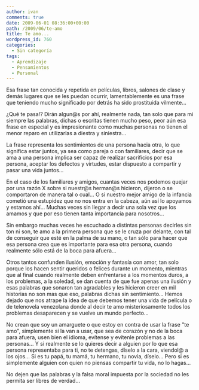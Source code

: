 ```yaml
---
author: ivan
comments: true
date: 2009-06-01 08:36:00+00:00
path: /2009/06/te-amo
title: Te amo...
wordpress_id: 760
categories:
  - Sin categoría
tags:
  - Aprendizaje
  - Pensamientos
  - Personal
---
```


Esa frase tan conocida y repetida en películas, libros, salones de clase y demás lugares que se les puedan ocurrir, lamentablemente es una frase que teniendo mucho significado por detrás ha sido prostituida vilmente...

¿Qué te pasa!? Dirán algun@s por ahí, realmente nada, tan solo que para mi siempre las palabras, dichas o escritas tienen mucho peso, peor aún esa frase en especial y es impresionante como muchas personas no tienen el menor reparo en utilizarlas a diestra y siniestra...

La frase representa los sentimientos de una persona hacia otra, lo que significa estar juntos, ya sea como pareja o con familiares, decir que se ama a una persona implica ser capaz de realizar sacrificios por esa persona, aceptar los defectos y virtudes, estar dispuesto a compartir y pasar una vida juntos...

En el caso de los familiares y amigos, cuantas veces nos podemos quejar por una razón X sobre si nuestr@s herman@s hicieron, dijeron o se comportaron de manera tal o cual... O si nuestro mejor amigo de la infancia cometió una estupidez que no nos entra en la cabeza, aún así lo apoyamos y estamos ahí... Muchas veces sin llegar a decir una sola vez que los amamos y que por eso tienen tanta importancia para nosotros...

Sin embargo muchas veces he escuchado a distintas personas decirles sin ton ni son, te amo a la primera persona que se le cruza por delante, con tal de conseguir que esté en la palma de su mano, o tan sólo para hacer que esa persona crea que es importante para esa otra persona, cuando realmente sólo está de la boca para afuera...

Otros tantos confunden ilusión, emoción y fantasía con amor, tan solo porque los hacen sentir queridos o felices durante un momento, mientras que al final cuando realmente deben enfrentarse a los momentos duros, a los problemas, a la soledad, se dan cuenta de que fue apenas una ilusión y esas palabras que sonaron tan agradables y les hicieron creer en mil historias no son mas que eso, palabras dichas sin sentimiento... Hemos dejado que nos atrape la idea de que debemos tener una vida de película o de telenovela venezolana donde al decir te amo misteriosamente todos los problemas desaparecen y se vuelve un mundo perfecto...

No crean que soy un amarguete o que estoy en contra de usar la frase "te amo", simplemente si la van a usar, que sea de corazón y no de la boca para afuera, usen bien el idioma, evítense y evítenle problemas a las personas... Y si realmente se lo quieres decir a alguien por lo que esa persona representaba para ti, no te detengas, díselo a la cara, viendol@ a los ojos... Si es tu papá, tu mamá, tu hermano, tu novia, díselo... Pero si es simplemente alguien con quien no piensas compartir tu vida, no lo hagas...

No dejen que las palabras y la falsa moral impuesta por la sociedad no les permita ser libres de verdad...
